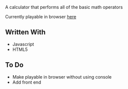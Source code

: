 A calculator that performs all of the basic math operators

Currently playable in browser [here](https://jennienguyen.me/calculator)

## Written With
- Javascript
- HTML5

## To Do
- Make playable in browser without using console
- Add front end